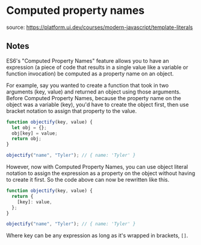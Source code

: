 # Computed property names

source: https://platform.ui.dev/courses/modern-javascript/template-literals

## Notes

ES6's "Computed Property Names" feature allows you to have an expression (a piece of code that results in a single value like a variable or function invocation) be computed as a property name on an object.

For example, say you wanted to create a function that took in two arguments (key, value) and returned an object using those arguments. Before Computed Property Names, because the property name on the object was a variable (key), you'd have to create the object first, then use bracket notation to assign that property to the value.

```js
function objectify(key, value) {
  let obj = {};
  obj[key] = value;
  return obj;
}

objectify("name", "Tyler"); // { name: 'Tyler' }
```

However, now with Computed Property Names, you can use object literal notation to assign the expression as a property on the object without having to create it first. So the code above can now be rewritten like this.

```js
function objectify(key, value) {
  return {
    [key]: value,
  };
}

objectify("name", "Tyler"); // { name: 'Tyler' }
```

Where key can be any expression as long as it's wrapped in brackets, `[]`.

